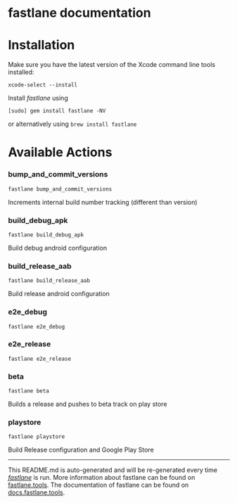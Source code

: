 fastlane documentation
================
# Installation

Make sure you have the latest version of the Xcode command line tools installed:

```
xcode-select --install
```

Install _fastlane_ using
```
[sudo] gem install fastlane -NV
```
or alternatively using `brew install fastlane`

# Available Actions
### bump_and_commit_versions
```
fastlane bump_and_commit_versions
```
Increments internal build number tracking (different than version)
### build_debug_apk
```
fastlane build_debug_apk
```
Build debug android configuration
### build_release_aab
```
fastlane build_release_aab
```
Build release android configuration
### e2e_debug
```
fastlane e2e_debug
```

### e2e_release
```
fastlane e2e_release
```

### beta
```
fastlane beta
```
Builds a release and pushes to beta track on play store
### playstore
```
fastlane playstore
```
Build Release configuration and Google Play Store

----

This README.md is auto-generated and will be re-generated every time [_fastlane_](https://fastlane.tools) is run.
More information about fastlane can be found on [fastlane.tools](https://fastlane.tools).
The documentation of fastlane can be found on [docs.fastlane.tools](https://docs.fastlane.tools).
